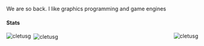 We are so back. I like graphics programming and game engines 
<h4 align="left">Stats</h4>
<p><img align="left" src="https://github-readme-stats.vercel.app/api/top-langs?username=cletusg&show_icons=true&locale=en&layout=compact" alt="cletusg" /></p>
<p><img align="right" src="https://github-readme-stats-git-masterrstaa-rickstaa.vercel.app/api/top-langs/?username=cletusg&show_icons=true&locale=en&layout=compact" alt="cletusg" /></p>

<p>&nbsp;<img align="center" src="https://github-readme-stats.vercel.app/api?username=cletusg&show_icons=true&locale=en" alt="cletusg" /></p>
